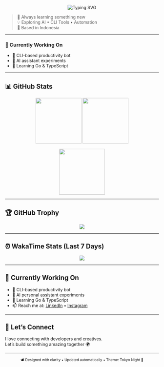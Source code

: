 <p align="center">
  <img src="https://readme-typing-svg.herokuapp.com?font=Fira+Code&pause=1000&color=70A4FC&center=true&vCenter=true&width=435&lines=👋+Hi,+I'm+Ditt+Prabawa;💡+Building+AI+%26+CLI+Tools;🌙+Minimalist+by+design,+coder+by+habit" alt="Typing SVG" />
</p>

> 🌱 Always learning something new  
> 💡 Exploring AI • CLI Tools • Automation  
> 📍 Based in Indonesia  

---

### 🧠 Currently Working On
- 🚀 CLI-based productivity bot  
- 🤖 AI assistant experiments  
- 🧱 Learning Go & TypeScript

---

## 📊 GitHub Stats

<p align="center">
  <img height="150" src="https://github-readme-stats.vercel.app/api?username=dittprabawa&show_icons=true&theme=tokyonight&hide_border=true" />
  <img height="150" src="https://github-readme-streak-stats.herokuapp.com/?user=dittprabawa&theme=tokyonight&hide_border=true" />
</p>

<p align="center">
  <img height="150" src="https://github-readme-stats.vercel.app/api/top-langs/?username=dittprabawa&layout=compact&theme=tokyonight&hide_border=true" />
</p>

---

## 🏆 GitHub Trophy

<p align="center">
  <img src="https://github-profile-trophy.vercel.app/?username=dittprabawa&theme=tokyonight&no-frame=true&margin-w=10" />
</p>

---

## ⏰ WakaTime Stats (Last 7 Days)

<p align="center">
  <img src="https://github-readme-stats.vercel.app/api/wakatime?username=dittprabawa&theme=tokyonight&hide_border=true" />
</p>

---

## 🧠 Currently Working On
- 🚀 CLI-based productivity bot  
- 🧩 AI personal assistant experiments  
- 🧱 Learning Go & TypeScript
- 📫 Reach me at: [LinkedIn](https://www.linkedin.com/in/raditya-prabawa-362849390/) • [Instagram](https://www.instagram.com/rdityap)

---

## 💬 Let’s Connect

I love connecting with developers and creatives.  
Let’s build something amazing together 🌍

---

<p align="center">
  <sub>🕊️ Designed with clarity • Updated automatically • Theme: Tokyo Night 🌃</sub>
</p>
